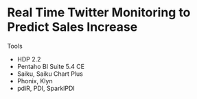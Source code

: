 # Real Time Twitter Monitoring to Predict Sales Increase

Tools<BR>
- HDP 2.2<BR>
- Pentaho BI Suite 5.4 CE<BR>
- Saiku, Saiku Chart Plus<BR>
- Phonix, Klyn<BR>
- pdiR, PDI, SparklPDI<BR>


